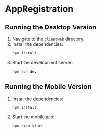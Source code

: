 
# AppRegistration

## Running the Desktop Version

1. Navigate to the `clientweb` directory.
2. Install the dependencies:
   ```bash
   npm install
   ```
3. Start the development server:
   ```bash
   npm run dev
   ```

## Running the Mobile Version

1. Install the dependencies:
   ```bash
   npm install
   ```
2. Start the mobile app:
   ```bash
   npx expo start
   ```
